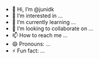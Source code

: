 - 👋 Hi, I’m @junidk
- 👀 I’m interested in ...
- 🌱 I’m currently learning ...
- 💞️ I’m looking to collaborate on ...
- 📫 How to reach me ...
- 😄 Pronouns: ...
- ⚡ Fun fact: ...

<!---
junidk/junidk is a ✨ special ✨ repository because its `README.md` (this file) appears on your GitHub profile.
You can click the Preview link to take a look at your changes.
--->
